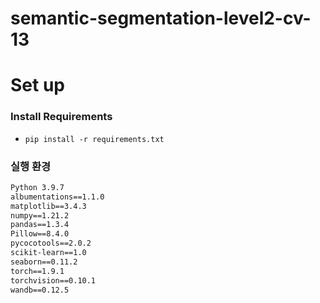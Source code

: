 # semantic-segmentation-level2-cv-13

# Set up

### Install Requirements

- `pip install -r requirements.txt`

### 실행 환경

```markdown
Python 3.9.7
albumentations==1.1.0
matplotlib==3.4.3
numpy==1.21.2
pandas==1.3.4
Pillow==8.4.0
pycocotools==2.0.2
scikit-learn==1.0
seaborn==0.11.2
torch==1.9.1
torchvision==0.10.1
wandb==0.12.5
```
